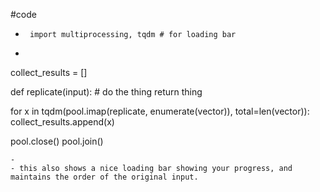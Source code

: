 #code

- ` import multiprocessing, tqdm # for loading bar`
- ```python
collect_results = []

def replicate(input):
	# do the thing
	return thing

for x in tqdm(pool.imap(replicate, enumerate(vector)), total=len(vector)):
    collect_results.append(x)

pool.close()
pool.join()

```
- 
- this also shows a nice loading bar showing your progress, and maintains the order of the original input.
